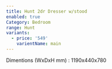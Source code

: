 ```yaml
---
title: Hunt 2dr Dresser w/stood
enabled: true
Category: Bedroom
range: Hunt
variants:
  - price: '549'
    varientName: main
---
```

Dimentions (WxDxH mm) : 1190x440x780
